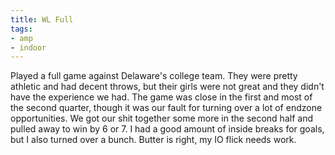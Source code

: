 ```yaml
---
title: WL Full
tags:
- amp
- indoor
---
```


Played a full game against Delaware's college team. They were pretty athletic and had decent throws, but their girls were not great and they didn't have the experience we had. The game was close in the first and most of the second quarter, though it was our fault for turning over a lot of endzone opportunities. We got our shit together some more in the second half and pulled away to win by 6 or 7. I had a good amount of inside breaks for goals, but I also turned over a bunch. Butter is right, my IO flick needs work.
